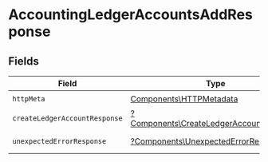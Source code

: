 # AccountingLedgerAccountsAddResponse


## Fields

| Field                                                                                             | Type                                                                                              | Required                                                                                          | Description                                                                                       |
| ------------------------------------------------------------------------------------------------- | ------------------------------------------------------------------------------------------------- | ------------------------------------------------------------------------------------------------- | ------------------------------------------------------------------------------------------------- |
| `httpMeta`                                                                                        | [Components\HTTPMetadata](../../Models/Components/HTTPMetadata.md)                                | :heavy_check_mark:                                                                                | N/A                                                                                               |
| `createLedgerAccountResponse`                                                                     | [?Components\CreateLedgerAccountResponse](../../Models/Components/CreateLedgerAccountResponse.md) | :heavy_minus_sign:                                                                                | LedgerAccount created                                                                             |
| `unexpectedErrorResponse`                                                                         | [?Components\UnexpectedErrorResponse](../../Models/Components/UnexpectedErrorResponse.md)         | :heavy_minus_sign:                                                                                | Unexpected error                                                                                  |